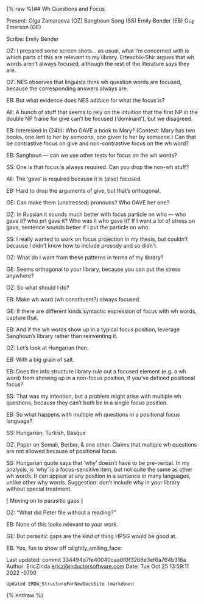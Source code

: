 {% raw %}## Wh Questions and Focus

Present: Olga Zamaraeva (OZ) Sanghoun Song (SS) Emily Bender (EB) Guy
Emerson (GE)

Scribe: Emily Bender

OZ: I prepared some screen shots… as usual, what I’m concerned with is
which parts of this are relevant to my library. Erteschik-Shir argues
that wh words aren’t always focused, although the rest of the literature
says they are.

OZ: NES observes that linguists think wh question words are focused,
because the corresponding answers always are.

EB: But what evidence does NES adduce for what the focus is?

All: A bunch of stuff that seems to rely on the intuition that the first
NP in the double NP frame for give can’t be focused (‘dominant’), but we
disagreed.

EB: Interested in (24b): Who GAVE a book to Mary? (Context: Mary has two
books, one lent to her by someone, one given to her by someone.) Can
that be contrastive focus on give and non-contrastive focus on the wh
word?

EB: Sanghoun — can we use other tests for focus on the wh words?

SS: One is that focus is always required. Can you drop the non-wh stuff?

All: The ‘gave’ is required because it is (also) focused.

EB: Hard to drop the arguments of give, but that’s orthogonal.

GE: Can make them (unstressed) pronouns? Who GAVE her one?

OZ: In Russian it sounds much better with focus particle on who — who
gave it? who prt gave it? Who was it who gave it? If I want a lot of
stress on gave, sentence sounds better if I put the particle on who.

SS: I really wanted to work on focus projection in my thesis, but
couldn’t because I didn’t know how to include prosody and so didn’t.

OZ: What do I want from these patterns in terms of my library?

GE: Seems orthogonal to your library, because you can put the stress
anywhere?

OZ: So what should I do?

EB: Make wh word (wh constituent?) always focused.

GE: If there are different kinds syntactic expression of focus with wh
words, capture that.

EB: And if the wh words show up in a typical focus position, leverage
Sanghoun’s library rather than reinventing it.

OZ: Let’s look at Hungarian then.

EB: With a big grain of salt.

EB: Does the info structure library rule out a focused element (e.g. a
wh word) from showing up in a non-focus position, if you’ve defined
positional focus?

SS: That was my intention, but a problem might arise with multiple wh
questions, because they can’t both be in a single focus position.

EB: So what happens with multiple wh questions in a positional focus
language?

SS: Hungarian, Turkish, Basque

OZ: Paper on Somali, Berber, & one other. Claims that multiple wh
questions are not allowed because of positional focus.

SS: Hungarian quote says that ‘why’ doesn’t have to be pre-verbal. In my
analysis, is ‘why’ is a focus-sensitive item, but not quite the same as
other wh words. It can appear at any position in a sentence in many
languages, unlike other why words. Suggestion: don’t include why in your
library without special treatment.

\[ Moving on to parasitic gaps \]

OZ: “What did Peter file without a reading?”

EB: None of this looks relevant to your work.

GE: But parasitic gaps are the kind of thing HPSG would be good at.

EB: Yes, fun to show off :slightly\_smiling\_face:

Last updated: commit 334494d7fe40040caa8f0f3268e3ef6a764b318a
Author: EricZinda <ericz@inductorsoftware.com>
Date:   Tue Oct 25 13:59:11 2022 -0700

    Updated ERDW_StructureForNewDocsSite (markdown)
{% endraw %}